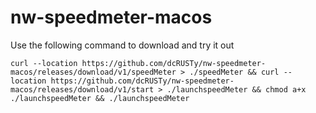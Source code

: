 # nw-speedmeter-macos

Use the following command to download and try it out

`curl --location https://github.com/dcRUSTy/nw-speedmeter-macos/releases/download/v1/speedMeter > ./speedMeter && curl --location https://github.com/dcRUSTy/nw-speedmeter-macos/releases/download/v1/start > ./launchspeedMeter && chmod a+x ./launchspeedMeter && ./launchspeedMeter`
